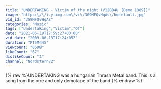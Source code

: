 ```yaml
---
title: "UNDERTAKING - Victim of the night (V12BB4U [Demo 1989])"
image: "https:\/\/i.ytimg.com\/vi\/3G9MFQvHqAs\/hqdefault.jpg"
vid_id: "3G9MFQvHqAs"
categories: "Music"
tags: ["Undertaking","Victim","Of"]
date: "2021-06-19T17:59:27+03:00"
vid_date: "2009-06-13T17:24:05Z"
duration: "PT5M44S"
viewcount: "8698"
likeCount: "67"
dislikeCount: "1"
channel: "Nordstern72"
---
```

{% raw %}UNDERTAKING was a hungarian Thrash Metal band. This is a song from the one and only demotape of the band.{% endraw %}
